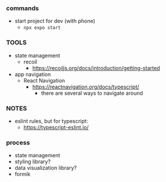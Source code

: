 ### commands
- start project for dev (with phone)
  - `npx expo start`

### TOOLS
- state management
  - recoil
    - https://recoiljs.org/docs/introduction/getting-started
- app navigation
  - React Navigation
    - https://reactnavigation.org/docs/typescript/
      - there are several ways to navigate around

### NOTES
- eslint rules, but for typescript:
  - https://typescript-eslint.io/

### process
- state management
- styling library?
- data visualization library?
- formik
